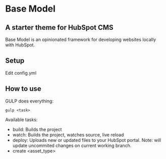 # Base Model

## A starter theme for HubSpot CMS
Base Model is an opinionated framework for developing websites locally with HubSpot.


## Setup
Edit config.yml

## How to use
GULP does everything:

`gulp <task>`

Available tasks:
- build: Builds the project
- watch: Builds the project, watches source, live reload
- deploy: Uploads new or updated files to your HubSpot portal. Note: will update uncommited changes on current working branch.
- create <asset_type>
